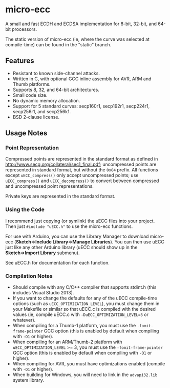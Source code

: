 micro-ecc
==========

A small and fast ECDH and ECDSA implementation for 8-bit, 32-bit, and 64-bit processors.

The static version of micro-ecc (ie, where the curve was selected at compile-time) can be found in the "static" branch.

Features
--------

 * Resistant to known side-channel attacks.
 * Written in C, with optional GCC inline assembly for AVR, ARM and Thumb platforms.
 * Supports 8, 32, and 64-bit architectures.
 * Small code size.
 * No dynamic memory allocation.
 * Support for 5 standard curves: secp160r1, secp192r1, secp224r1, secp256r1, and secp256k1.
 * BSD 2-clause license.

Usage Notes
-----------
### Point Representation ###
Compressed points are represented in the standard format as defined in http://www.secg.org/collateral/sec1_final.pdf; uncompressed points are represented in standard format, but without the `0x04` prefix. All functions except `uECC_compress()` only accept uncompressed points; use `uECC_compress()` and `uECC_decompress()` to convert between compressed and uncompressed point representations.

Private keys are represented in the standard format.

### Using the Code ###

I recommend just copying (or symlink) the uECC files into your project. Then just `#include "uECC.h"` to use the micro-ecc functions.

For use with Arduino, you can use the Library Manager to download micro-ecc (**Sketch**=>**Include Library**=>**Manage Libraries**). You can then use uECC just like any other Arduino library (uECC should show up in the **Sketch**=>**Import Library** submenu).

See uECC.h for documentation for each function.

### Compilation Notes ###

 * Should compile with any C/C++ compiler that supports stdint.h (this includes Visual Studio 2013).
 * If you want to change the defaults for any of the uECC compile-time options (such as `uECC_OPTIMIZATION_LEVEL`), you must change them in your Makefile or similar so that uECC.c is compiled with the desired values (ie, compile uECC.c with `-DuECC_OPTIMIZATION_LEVEL=3` or whatever).
 * When compiling for a Thumb-1 platform, you must use the `-fomit-frame-pointer` GCC option (this is enabled by default when compiling with `-O1` or higher).
 * When compiling for an ARM/Thumb-2 platform with `uECC_OPTIMIZATION_LEVEL` >= 3, you must use the `-fomit-frame-pointer` GCC option (this is enabled by default when compiling with `-O1` or higher).
 * When compiling for AVR, you must have optimizations enabled (compile with `-O1` or higher).
 * When building for Windows, you will need to link in the `advapi32.lib` system library.
